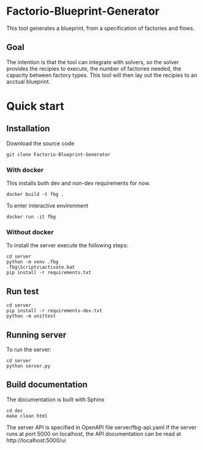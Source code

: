 # Factorio-Blueprint-Generator

This tool generates a blueprint, from a specification of factories and flows.

## Goal
The intention is that the tool can integrate with solvers, so the solver provides the recipies to execute, the number of factories needed, the capacity between factory types.
This tool will then lay out the recipies to an acctual blueprint.



# Quick start

## Installation
Download the source code
```
git clone Factorio-Blueprint-Generator
```

### With docker
This installs both dev and non-dev requirements for now.
```
docker build -t fbg .
```
To enter interactive environment
```
docker run -it fbg
```

### Without docker
To install the server execute the following steps:
```
cd server
python -m venv .fbg
.fbg\Scripts\activate.bat
pip install -r requirements.txt
```


## Run test
```
cd server
pip install -r requirements-dev.txt
python -m unittest
```


## Running server
To run the server:
```
cd server
python server.py
```

## Build documentation
The documentation is built with Sphinx
```
cd doc
make clean html
```

The server API is specified in OpenAPI file server/fbg-api.yaml
If the server runs at port 5000 on localhost, the API documentation
can be read at http://localhost:5000/ui
